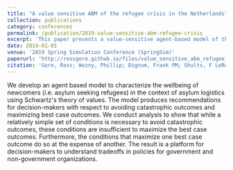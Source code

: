 ```yaml
---
title: "A value sensitive ABM of the refugee crisis in the Netherlands"
collection: publications
category: conferences
permalink: /publication/2019-value-sensitive-abm-refugee-crisis
excerpt: 'This paper presents a value-sensitive agent-based model of the refugee crisis in the Netherlands, exploring ethical considerations in policy decisions.'
date: 2019-01-01
venue: '2019 Spring Simulation Conference (SpringSim)'
paperurl: 'http://rossgore.github.io/files/value_sensitive_abm_refugee_crisis.pdf'
citation: 'Gore, Ross; Wozny, Phillip; Dignum, Frank PM; Shults, F LeRon; Boshuijzen-van Burken, Christine; Royakkers, Lamber. (2019). "A value sensitive ABM of the refugee crisis in the Netherlands". <i>2019 Spring Simulation Conference (SpringSim)</i>. 1-12.'
---
```

We develop an agent based model to characterize the wellbeing of newcomers (i.e. asylum seeking refugees) in the context of asylum logistics using Schwartz's theory of values. The model produces recommendations for decision-makers with respect to avoiding catastrophic outcomes and maximizing best case outcomes. We conduct analysis to show that while a relatively simple set of conditions is necessary to avoid catastrophic outcomes, these conditions are insufficient to maximize the best case outcomes. Furthermore, the conditions that maximize one best case outcome do so at the expense of another. The result is a platform for decision-makers to understand tradeoffs in policies for government and non-government organizations.